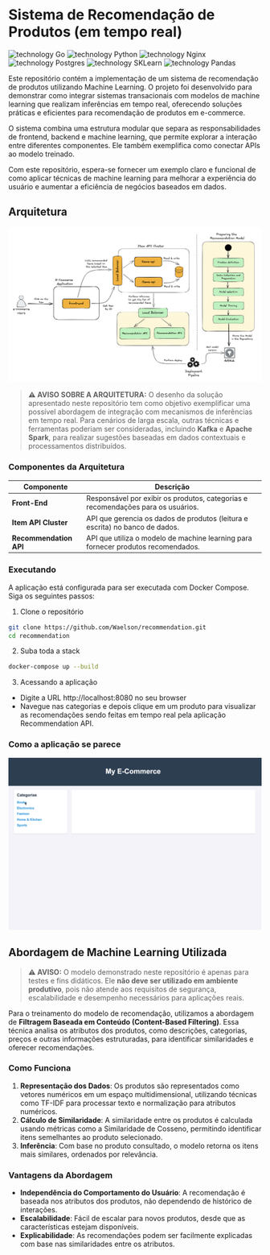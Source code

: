# Sistema de Recomendação de Produtos (em tempo real)

![technology Go](https://img.shields.io/badge/technology-Go-blue.svg)  ![technology Python](https://img.shields.io/badge/technology-Python-red.svg)  ![technology Nginx](https://img.shields.io/badge/technology-Nginx-green.svg)  ![technology Postgres](https://img.shields.io/badge/technology-Postgres-orange.svg)  ![technology SKLearn](https://img.shields.io/badge/technology-SKLearn-blue.svg) ![technology Pandas](https://img.shields.io/badge/technology-Pandas-blue.svg)

Este repositório contém a implementação de um sistema de recomendação de produtos utilizando Machine Learning. O projeto foi desenvolvido para demonstrar como integrar sistemas transacionais com modelos de machine learning que realizam inferências em tempo real, oferecendo soluções práticas e eficientes para recomendação de produtos em e-commerce.

O sistema combina uma estrutura modular que separa as responsabilidades de frontend, backend e machine learning, que permite explorar a interação entre diferentes componentes. Ele também exemplifica como conectar APIs ao modelo treinado.

Com este repositório, espera-se fornecer um exemplo claro e funcional de como aplicar técnicas de machine learning para melhorar a experiência do usuário e aumentar a eficiência de negócios baseados em dados.

## Arquitetura
![Architecture](documentation/architecture.png)

> **⚠ AVISO SOBRE A ARQUITETURA:** O desenho da solução apresentado neste repositório tem como objetivo exemplificar uma possível abordagem de integração com mecanismos de inferências em tempo real. Para cenários de larga escala, outras técnicas e ferramentas poderiam ser consideradas, incluindo **Kafka** e **Apache Spark**, para realizar sugestões baseadas em dados contextuais e processamentos distribuídos.


### Componentes da Arquitetura
| Componente                | Descrição                                                                                     |
|---------------------------|---------------------------------------------------------------------------------------------|
| **Front-End**             | Responsável por exibir os produtos, categorias e recomendações para os usuários.            |
| **Item API Cluster**      | API que gerencia os dados de produtos (leitura e escrita) no banco de dados.                |
| **Recommendation API**    | API que utiliza o modelo de machine learning para fornecer produtos recomendados.            |

### Executando 
A aplicação está configurada para ser executada com Docker Compose. Siga os seguintes passos:

1. Clone o repositório

```bash
git clone https://github.com/Waelson/recommendation.git
cd recommendation
```

2. Suba toda a stack
```bash
docker-compose up --build
```

3. Acessando a aplicação
 - Digite a URL http://localhost:8080 no seu browser
 - Navegue nas categorias e depois clique em um produto para visualizar as recomendações sendo feitas em tempo real pela aplicação Recommendation API. 

### Como a aplicação se parece
![Application in Action](documentation/recommendation_in_action.gif)

## Abordagem de Machine Learning Utilizada

> **⚠ AVISO:** O modelo demonstrado neste repositório é apenas para testes e fins didáticos. Ele **não deve ser utilizado em ambiente produtivo**, pois não atende aos requisitos de segurança, escalabilidade e desempenho necessários para aplicações reais.


Para o treinamento do modelo de recomendação, utilizamos a abordagem de **Filtragem Baseada em Conteúdo (Content-Based Filtering)**. Essa técnica analisa os atributos dos produtos, como descrições, categorias, preços e outras informações estruturadas, para identificar similaridades e oferecer recomendações.

### Como Funciona
1. **Representação dos Dados**: Os produtos são representados como vetores numéricos em um espaço multidimensional, utilizando técnicas como TF-IDF para processar texto e normalização para atributos numéricos.
2. **Cálculo de Similaridade**: A similaridade entre os produtos é calculada usando métricas como a Similaridade de Cosseno, permitindo identificar itens semelhantes ao produto selecionado.
3. **Inferência**: Com base no produto consultado, o modelo retorna os itens mais similares, ordenados por relevância.

### Vantagens da Abordagem
- **Independência do Comportamento do Usuário**: A recomendação é baseada nos atributos dos produtos, não dependendo de histórico de interações.
- **Escalabilidade**: Fácil de escalar para novos produtos, desde que as características estejam disponíveis.
- **Explicabilidade**: As recomendações podem ser facilmente explicadas com base nas similaridades entre os atributos.

